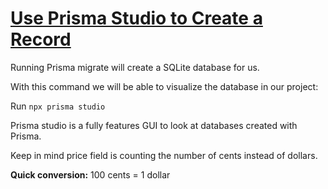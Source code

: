 # [Use Prisma Studio to Create a Record](https://egghead.io/lessons/prisma-use-prisma-studio-to-create-a-record)

<TimeStamp start="0:02" end="0:05">

Running Prisma migrate will create a SQLite database for us.

</TimeStamp>

<TimeStamp start="0:16" end="0:20">

With this command we will be able to visualize the database in our project:

Run `npx prisma studio`

</TimeStamp>

<TimeStamp start="0:22" end="0:27">

Prisma studio is a fully features GUI to look at databases created with Prisma.

</TimeStamp>

<TimeStamp start="0:47" end="0:30">

Keep in mind price field is counting the number of cents instead of dollars. 

**Quick conversion:** 100 cents = 1 dollar

</TimeStamp>

